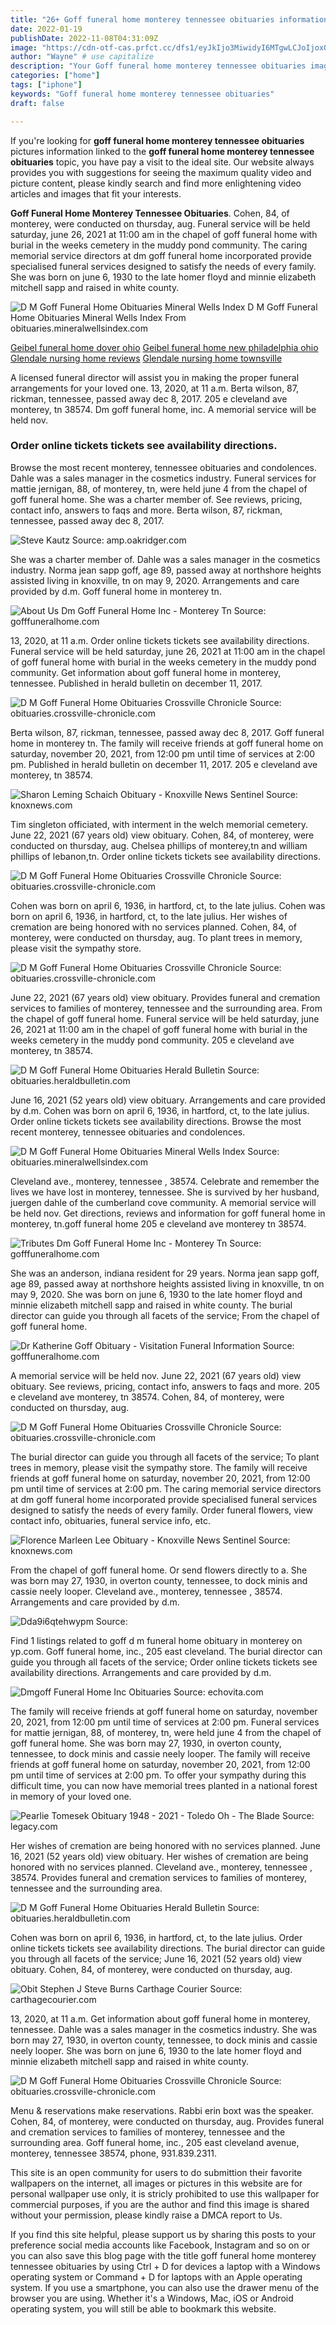 ```yaml
---
title: "26+ Goff funeral home monterey tennessee obituaries information"
date: 2022-01-19
publishDate: 2022-11-08T04:31:09Z
image: "https://cdn-otf-cas.prfct.cc/dfs1/eyJkIjo3MiwidyI6MTgwLCJoIjoxODAsInVybCI6Imh0dHA6XC9cL2FkYXMtb3JlZ29uLWNhcy1vYml0cy5zMy5hbWF6b25hd3MuY29tXC9waG90b3NcL2NyZWF0ZV9zdG9yeVwvNWZmNjJkYmE2ZmUwNlwvNjdjYzFkYmM0MzdlZTI4ZTVjODA0NmNjNTNkZS5qcGciLCJtIjoiSlBHIn0="
author: "Wayne" # use capitalize
description: "Your Goff funeral home monterey tennessee obituaries images are available in this site. Goff funeral home monterey tennessee obituaries are a topic that is being searched for and liked by netizens now. You can Download the Goff funeral home monterey tennessee obituaries files here. Find and Download all royalty-free photos."
categories: ["home"]
tags: ["iphone"]
keywords: "Goff funeral home monterey tennessee obituaries"
draft: false

---
```


If you're looking for **goff funeral home monterey tennessee obituaries** pictures information linked to the **goff funeral home monterey tennessee obituaries** topic, you have pay a visit to the ideal  site.  Our website always  provides you with  suggestions  for seeing  the maximum  quality video and picture  content, please kindly search and find more enlightening video articles and images  that fit your interests.

**Goff Funeral Home Monterey Tennessee Obituaries**. Cohen, 84, of monterey, were conducted on thursday, aug. Funeral service will be held saturday, june 26, 2021 at 11:00 am in the chapel of goff funeral home with burial in the weeks cemetery in the muddy pond community. The caring memorial service directors at dm goff funeral home incorporated provide specialised funeral services designed to satisfy the needs of every family. She was born on june 6, 1930 to the late homer floyd and minnie elizabeth mitchell sapp and raised in white county.

![D M Goff Funeral Home Obituaries Mineral Wells Index](https://cdn-otf-cas.prfct.cc/dfs1/eyJkIjo3MiwieCI6IjE0IiwieSI6IjAiLCJjdyI6IjQ0NC43MTg0OTg2NTk1MTczNyIsImNoIjoiNTcxLjk5OTk5OTk5OTk5OTkiLCJybyI6IjAiLCJjciI6IjEiLCJ3IjoxODAsImgiOjE4MCwidXJsIjoiaHR0cDpcL1wvYWRhcy1vcmVnb24tY2FzLW9iaXRzLnMzLmFtYXpvbmF3cy5jb21cL3Bob3Rvc1wvY3JlYXRlX3N0b3J5XC82MDNkMDVlNmVjYmE0XC9mZmI3NWJhYWEzMTMxZjFiODI1OGU1MGM5YzVhLmpwZyIsIm0iOiJKUEcifQ== "D M Goff Funeral Home Obituaries Mineral Wells Index")
D M Goff Funeral Home Obituaries Mineral Wells Index From obituaries.mineralwellsindex.com

[Geibel funeral home dover ohio](/geibel-funeral-home-dover-ohio/)
[Geibel funeral home new philadelphia ohio](/geibel-funeral-home-new-philadelphia-ohio/)
[Glendale nursing home reviews](/glendale-nursing-home-reviews/)
[Glendale nursing home townsville](/glendale-nursing-home-townsville/)

A licensed funeral director will assist you in making the proper funeral arrangements for your loved one. 13, 2020, at 11 a.m. Berta wilson, 87, rickman, tennessee, passed away dec 8, 2017. 205 e cleveland ave monterey, tn 38574. Dm goff funeral home, inc. A memorial service will be held nov.

### Order online tickets tickets see availability directions.

Browse the most recent monterey, tennessee obituaries and condolences. Dahle was a sales manager in the cosmetics industry. Funeral services for mattie jernigan, 88, of monterey, tn, were held june 4 from the chapel of goff funeral home. She was a charter member of. See reviews, pricing, contact info, answers to faqs and more. Berta wilson, 87, rickman, tennessee, passed away dec 8, 2017.


![Steve Kautz](https://www.gannett-cdn.com/-mm-/a5ab7bdc74e1e2880d3b4966ebc75a3db344c9f3/c=0-160-313-336/local/-/media/2020/07/21/OakRidge/ghows-TN-200419976-0ddb00f8.jpg?auto=webp&amp;format=pjpg&amp;width=1200 "Steve Kautz")
Source: amp.oakridger.com

She was a charter member of. Dahle was a sales manager in the cosmetics industry. Norma jean sapp goff, age 89, passed away at northshore heights assisted living in knoxville, tn on may 9, 2020. Arrangements and care provided by d.m. Goff funeral home in monterey tn.

![About Us Dm Goff Funeral Home Inc - Monterey Tn](https://cdn.f1connect.net/media/150842/r/892x669/p/0x-137x1342/FHPICX.jpg.w560h279.jpg "About Us Dm Goff Funeral Home Inc - Monterey Tn")
Source: gofffuneralhome.com

13, 2020, at 11 a.m. Order online tickets tickets see availability directions. Funeral service will be held saturday, june 26, 2021 at 11:00 am in the chapel of goff funeral home with burial in the weeks cemetery in the muddy pond community. Get information about goff funeral home in monterey, tennessee. Published in herald bulletin on december 11, 2017.

![D M Goff Funeral Home Obituaries Crossville Chronicle](https://cdn-otf-cas.prfct.cc/dfs1/eyJkIjo3MiwieCI6IjExMiIsInkiOiIwIiwiY3ciOiI0NDMuMTYzNTM4ODczOTk0NjQiLCJjaCI6IjU3MCIsInJvIjoiMCIsImNyIjoiMSIsInciOjE4MCwiaCI6MTgwLCJ1cmwiOiJodHRwOlwvXC9hZGFzLW9yZWdvbi1jYXMtb2JpdHMuczMuYW1hem9uYXdzLmNvbVwvcGhvdG9zXC9jcmVhdGVfc3RvcnlcLzYxNGE1NzRiMDNhOTZcLzRjZWU0NDAxMzMyYmQzNGRlYTdiMzMyZDJmNzAuanBnIiwibSI6IkpQRyJ9 "D M Goff Funeral Home Obituaries Crossville Chronicle")
Source: obituaries.crossville-chronicle.com

Berta wilson, 87, rickman, tennessee, passed away dec 8, 2017. Goff funeral home in monterey tn. The family will receive friends at goff funeral home on saturday, november 20, 2021, from 12:00 pm until time of services at 2:00 pm. Published in herald bulletin on december 11, 2017. 205 e cleveland ave monterey, tn 38574.

![Sharon Leming Schaich Obituary - Knoxville News Sentinel](https://www.gannett-cdn.com/community-hub/images/prod/wave2out/KNS034143-1.jpg "Sharon Leming Schaich Obituary - Knoxville News Sentinel")
Source: knoxnews.com

Tim singleton officiated, with interment in the welch memorial cemetery. June 22, 2021 (67 years old) view obituary. Cohen, 84, of monterey, were conducted on thursday, aug. Chelsea phillips of monterey,tn and william phillips of lebanon,tn. Order online tickets tickets see availability directions.

![D M Goff Funeral Home Obituaries Crossville Chronicle](https://cdn-otf-cas.prfct.cc/dfs1/eyJkIjo3MiwieCI6IjI1IiwieSI6IjAiLCJjdyI6IjI0MC4yNDEyODY4NjMyNzA3NyIsImNoIjoiMzA5Iiwicm8iOiIwIiwiY3IiOiIxIiwidyI6MTgwLCJoIjoxODAsInVybCI6Imh0dHA6XC9cL2FkYXMtb3JlZ29uLWNhcy1vYml0cy5zMy5hbWF6b25hd3MuY29tXC9waG90b3NcL2NyZWF0ZV9zdG9yeVwvNjE5NjZhYjA3ODA5M1wvNjQ5Y2ViYWU2MTZjNTk3ZDg4NDdhMmIyMjIyYi5qcGciLCJtIjoiSlBHIn0= "D M Goff Funeral Home Obituaries Crossville Chronicle")
Source: obituaries.crossville-chronicle.com

Cohen was born on april 6, 1936, in hartford, ct, to the late julius. Cohen was born on april 6, 1936, in hartford, ct, to the late julius. Her wishes of cremation are being honored with no services planned. Cohen, 84, of monterey, were conducted on thursday, aug. To plant trees in memory, please visit the sympathy store.

![D M Goff Funeral Home Obituaries Crossville Chronicle](https://cdn-otf-cas.prfct.cc/dfs1/eyJkIjo3MiwidyI6MTgwLCJoIjoxODAsInVybCI6Imh0dHA6XC9cL2FkYXMtb3JlZ29uLWNhcy1vYml0cy5zMy5hbWF6b25hd3MuY29tXC9waG90b3NcL2NyZWF0ZV9zdG9yeVwvNWZmNjJmNWViOTIxOFwvN2EyN2NkOWM3MjZkNzI0NTI4NTY1MmExMjEwNy5qcGciLCJtIjoiSlBHIn0= "D M Goff Funeral Home Obituaries Crossville Chronicle")
Source: obituaries.crossville-chronicle.com

June 22, 2021 (67 years old) view obituary. Provides funeral and cremation services to families of monterey, tennessee and the surrounding area. From the chapel of goff funeral home. Funeral service will be held saturday, june 26, 2021 at 11:00 am in the chapel of goff funeral home with burial in the weeks cemetery in the muddy pond community. 205 e cleveland ave monterey, tn 38574.

![D M Goff Funeral Home Obituaries Herald Bulletin](https://cdn-otf-cas.prfct.cc/dfs1/eyJ3IjoxODAsImgiOjE4MCwiZCI6NzIsIm0iOiJKUEciLCJ1cmwiOiJodHRwOlwvXC9hZGFzLW9yZWdvbi1jYXMtb2JpdHMuczMuYW1hem9uYXdzLmNvbVwvcGhvdG9zXC9jcmVhdGVfc3RvcnlcLzU5MmYwYmFiNDg1YzFcL2ZjMzRiN2UzYzg2NGNhYTVlOTJmNzkxZTRlMTkuanBnIn0= "D M Goff Funeral Home Obituaries Herald Bulletin")
Source: obituaries.heraldbulletin.com

June 16, 2021 (52 years old) view obituary. Arrangements and care provided by d.m. Cohen was born on april 6, 1936, in hartford, ct, to the late julius. Order online tickets tickets see availability directions. Browse the most recent monterey, tennessee obituaries and condolences.

![D M Goff Funeral Home Obituaries Mineral Wells Index](https://cdn-otf-cas.prfct.cc/dfs1/eyJkIjo3MiwieCI6IjE0IiwieSI6IjAiLCJjdyI6IjQ0NC43MTg0OTg2NTk1MTczNyIsImNoIjoiNTcxLjk5OTk5OTk5OTk5OTkiLCJybyI6IjAiLCJjciI6IjEiLCJ3IjoxODAsImgiOjE4MCwidXJsIjoiaHR0cDpcL1wvYWRhcy1vcmVnb24tY2FzLW9iaXRzLnMzLmFtYXpvbmF3cy5jb21cL3Bob3Rvc1wvY3JlYXRlX3N0b3J5XC82MDNkMDVlNmVjYmE0XC9mZmI3NWJhYWEzMTMxZjFiODI1OGU1MGM5YzVhLmpwZyIsIm0iOiJKUEcifQ== "D M Goff Funeral Home Obituaries Mineral Wells Index")
Source: obituaries.mineralwellsindex.com

Cleveland ave., monterey, tennessee , 38574. Celebrate and remember the lives we have lost in monterey, tennessee. She is survived by her husband, juergen dahle of the cumberland cove community. A memorial service will be held nov. Get directions, reviews and information for goff funeral home in monterey, tn.goff funeral home 205 e cleveland ave monterey tn 38574.

![Tributes Dm Goff Funeral Home Inc - Monterey Tn](https://cdn.f1connect.net/cdn/13691M-sTU/layout/t/5/r/1200x630/images/logo.63736649599.png "Tributes Dm Goff Funeral Home Inc - Monterey Tn")
Source: gofffuneralhome.com

She was an anderson, indiana resident for 29 years. Norma jean sapp goff, age 89, passed away at northshore heights assisted living in knoxville, tn on may 9, 2020. She was born on june 6, 1930 to the late homer floyd and minnie elizabeth mitchell sapp and raised in white county. The burial director can guide you through all facets of the service; From the chapel of goff funeral home.

![Dr Katherine Goff Obituary - Visitation Funeral Information](https://cdn.f1connect.net/photo/tributes/t/9/r/600x314/6037221/Katherine-Goff-1605221446.jpg "Dr Katherine Goff Obituary - Visitation Funeral Information")
Source: gofffuneralhome.com

A memorial service will be held nov. June 22, 2021 (67 years old) view obituary. See reviews, pricing, contact info, answers to faqs and more. 205 e cleveland ave monterey, tn 38574. Cohen, 84, of monterey, were conducted on thursday, aug.

![D M Goff Funeral Home Obituaries Crossville Chronicle](https://cdn-otf-cas.prfct.cc/dfs1/eyJkIjo3MiwidyI6MTgwLCJoIjoxODAsInVybCI6Imh0dHA6XC9cL2FkYXMtb3JlZ29uLWNhcy1vYml0cy5zMy5hbWF6b25hd3MuY29tXC9waG90b3NcL2NyZWF0ZV9zdG9yeVwvNjE4MzAwODY2ZjZhZVwvNGMwMjc4N2QwYTdjYmI0NWFhYzIwY2QyMWY0MC5qcGciLCJtIjoiSlBHIn0= "D M Goff Funeral Home Obituaries Crossville Chronicle")
Source: obituaries.crossville-chronicle.com

The burial director can guide you through all facets of the service; To plant trees in memory, please visit the sympathy store. The family will receive friends at goff funeral home on saturday, november 20, 2021, from 12:00 pm until time of services at 2:00 pm. The caring memorial service directors at dm goff funeral home incorporated provide specialised funeral services designed to satisfy the needs of every family. Order funeral flowers, view contact info, obituaries, funeral service info, etc.

![Florence Marleen Lee Obituary - Knoxville News Sentinel](https://www.gannett-cdn.com/community-hub/images/prod/wave2out/KNS033931-1.jpg "Florence Marleen Lee Obituary - Knoxville News Sentinel")
Source: knoxnews.com

From the chapel of goff funeral home. Or send flowers directly to a. She was born may 27, 1930, in overton county, tennessee, to dock minis and cassie neely looper. Cleveland ave., monterey, tennessee , 38574. Arrangements and care provided by d.m.

![Dda9i6qtehwypm](https://cdn-otf-cas.prfct.cc/dfs1/eyJkIjo3MiwieCI6IjIzIiwieSI6IjAiLCJjdyI6IjE2MC45MzgzMzc4MDE2MDg2IiwiY2giOiIyMDcuMDAwMDAwMDAwMDAwMDMiLCJybyI6IjAiLCJjciI6IjEiLCJ3IjoxODAsImgiOjE4MCwidXJsIjoiaHR0cDpcL1wvYWRhcy1vcmVnb24tY2FzLW9iaXRzLnMzLmFtYXpvbmF3cy5jb21cL3Bob3Rvc1wvY3JlYXRlX3N0b3J5XC82MWE3ZTY4YWUxMWEwXC9iOWY5NDA1YjRhZTJiMWM0MjQ0NjQ0MGMyNTEzLmpwZyIsIm0iOiJKUEcifQ== "Dda9i6qtehwypm")
Source: 

Find 1 listings related to goff d m funeral home obituary in monterey on yp.com. Goff funeral home, inc., 205 east cleveland. The burial director can guide you through all facets of the service; Order online tickets tickets see availability directions. Arrangements and care provided by d.m.

![Dmgoff Funeral Home Inc Obituaries](https://www.echovita.com/storage/loc_street_view/0157/lsv_49157_dqys_1630166527.jpg "Dmgoff Funeral Home Inc Obituaries")
Source: echovita.com

The family will receive friends at goff funeral home on saturday, november 20, 2021, from 12:00 pm until time of services at 2:00 pm. Funeral services for mattie jernigan, 88, of monterey, tn, were held june 4 from the chapel of goff funeral home. She was born may 27, 1930, in overton county, tennessee, to dock minis and cassie neely looper. The family will receive friends at goff funeral home on saturday, november 20, 2021, from 12:00 pm until time of services at 2:00 pm. To offer your sympathy during this difficult time, you can now have memorial trees planted in a national forest in memory of your loved one.

![Pearlie Tomesek Obituary 1948 - 2021 - Toledo Oh - The Blade](https://cache.legacy.net/legacy/images/cobrands/toledoblade/photos/W0037348-1_20211123.jpgx?w=180&amp;h=199&amp;option=3 "Pearlie Tomesek Obituary 1948 - 2021 - Toledo Oh - The Blade")
Source: legacy.com

Her wishes of cremation are being honored with no services planned. June 16, 2021 (52 years old) view obituary. Her wishes of cremation are being honored with no services planned. Cleveland ave., monterey, tennessee , 38574. Provides funeral and cremation services to families of monterey, tennessee and the surrounding area.

![D M Goff Funeral Home Obituaries Herald Bulletin](https://cdn-otf-cas.prfct.cc/dfs1/eyJ3IjoxODAsImgiOjE4MCwiZCI6NzIsIm0iOiJKUEciLCJ1cmwiOiJodHRwOlwvXC9hZGFzLW9yZWdvbi1jYXMtb2JpdHMuczMuYW1hem9uYXdzLmNvbVwvcGhvdG9zXC9jcmVhdGVfc3RvcnlcLzVhMmVkYzI5ODU3MTNcL2RlYjQ2NDMyYjUwOGJhOTEyOTA1NWUyMTA0ZDguanBnIn0= "D M Goff Funeral Home Obituaries Herald Bulletin")
Source: obituaries.heraldbulletin.com

Cohen was born on april 6, 1936, in hartford, ct, to the late julius. Order online tickets tickets see availability directions. The burial director can guide you through all facets of the service; June 16, 2021 (52 years old) view obituary. Cohen, 84, of monterey, were conducted on thursday, aug.

![Obit Stephen J Steve Burns Carthage Courier](https://www.carthagecourier.com/wp-content/uploads/2021/04/obit-burns.jpg "Obit Stephen J Steve Burns Carthage Courier")
Source: carthagecourier.com

13, 2020, at 11 a.m. Get information about goff funeral home in monterey, tennessee. Dahle was a sales manager in the cosmetics industry. She was born may 27, 1930, in overton county, tennessee, to dock minis and cassie neely looper. She was born on june 6, 1930 to the late homer floyd and minnie elizabeth mitchell sapp and raised in white county.

![D M Goff Funeral Home Obituaries Crossville Chronicle](https://cdn-otf-cas.prfct.cc/dfs1/eyJkIjo3MiwidyI6MTgwLCJoIjoxODAsInVybCI6Imh0dHA6XC9cL2FkYXMtb3JlZ29uLWNhcy1vYml0cy5zMy5hbWF6b25hd3MuY29tXC9waG90b3NcL2NyZWF0ZV9zdG9yeVwvNWZmNjJkYmE2ZmUwNlwvNjdjYzFkYmM0MzdlZTI4ZTVjODA0NmNjNTNkZS5qcGciLCJtIjoiSlBHIn0= "D M Goff Funeral Home Obituaries Crossville Chronicle")
Source: obituaries.crossville-chronicle.com

Menu &amp; reservations make reservations. Rabbi erin boxt was the speaker. Cohen, 84, of monterey, were conducted on thursday, aug. Provides funeral and cremation services to families of monterey, tennessee and the surrounding area. Goff funeral home, inc., 205 east cleveland avenue, monterey, tennessee 38574, phone, 931.839.2311.

This site is an open community for users to do submittion their favorite wallpapers on the internet, all images or pictures in this website are for personal wallpaper use only, it is stricly prohibited to use this wallpaper for commercial purposes, if you are the author and find this image is shared without your permission, please kindly raise a DMCA report to Us.

If you find this site helpful, please support us by sharing this posts to your preference social media accounts like Facebook, Instagram and so on or you can also save this blog page with the title goff funeral home monterey tennessee obituaries by using Ctrl + D for devices a laptop with a Windows operating system or Command + D for laptops with an Apple operating system. If you use a smartphone, you can also use the drawer menu of the browser you are using. Whether it's a Windows, Mac, iOS or Android operating system, you will still be able to bookmark this website.
